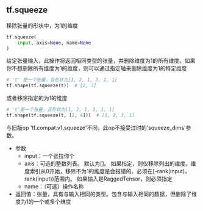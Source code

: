 ##  tf.squeeze

移除张量的形状中，为1的维度

```python
tf.squeeze(
    input, axis=None, name=None
)
```
给定张量输入，此操作将返回相同类型的张量，并删除维度为1的所有维度。如果你不想删除所有维度为1的维度，则可以通过指定轴来删除维度为1的特定维度

```python
# 't' 是一个张量，且形状为[1, 2, 1, 3, 1, 1]
tf.shape(tf.squeeze(t))  # [2, 3]
```

或者移除指定的为1的维度
```python
# 't'是一个张量，且形状为[1, 2, 1, 3, 1, 1]
tf.shape(tf.squeeze(t, [2, 4]))  # [1, 2, 3, 1]
```
与旧版op 'tf.compat.v1.squeeze'不同，此op不接受过时的'squeeze_dims'参数。

+ 参数
   + input：一个张拉你个
   + axis：可选的整数列表。 默认为[]。 如果指定，则仅移除列出的维度。维度索引从0开始，移除不为1的维度是会报错的。必须在[-rank(input)，rank(input))范围内。 如果输入是RaggedTensor，则必须指定
   + name：（可选）操作名称
+ 返回值：张量，具有与输入相同的类型。包含与输入相同的数据，但删除了维度为1的一个或多个维度